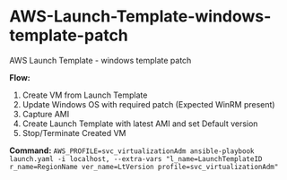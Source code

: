 # AWS-Launch-Template-windows-template-patch
AWS Launch Template - windows template patch

**Flow:**

1. Create VM from Launch Template
2. Update Windows OS with required patch (Expected WinRM present)
3.	Capture AMI
4. Create Launch Template with latest AMI and set Default version
5.	Stop/Terminate Created VM

**Command:**
```AWS_PROFILE=svc_virtualizationAdm ansible-playbook launch.yaml -i localhost, --extra-vars "l_name=LaunchTemplateID r_name=RegionName ver_name=LtVersion profile=svc_virtualizationAdm"```
